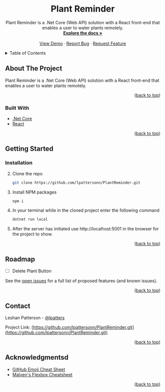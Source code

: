 <div id="top"></div>

<!-- PROJECT LOGO -->
<br />
<div align="center">
  <a href="https://github.com/lpattersonn/PlantReminder">
    <!-- <img src="https://media.istockphoto.com/vectors/quiz-in-comic-pop-art-style-quiz-brainy-game-word-vector-illustration-vector-id1186386668?k=20&m=1186386668&s=612x612&w=0&h=tUvqWXoNa2OsJ1YsvZwr3JKOggtzfr_KHuopigindPA=" alt="midterm_group_5" alt="Logo" width="350" height="300"> -->
  </a>

  <h1 align="center">Plant Reminder</h1>

  <p align="center">
    Plant Reminder is a .Net Core (Web API) solution with a React front-end that enables a user to water plants remotely.
    <br />
    <a href="https://github.com/lpattersonn/PlantReminder"><strong>Explore the docs »</strong></a>
    <br />
    <br />
    <a href="https://github.com/lpattersonn/PlantReminder">View Demo</a>
    ·
    <a href="https://github.com/lpattersonn/PlantReminder/issues">Report Bug</a>
    ·
    <a href="https://github.com/lpattersonn/PlantReminder/issues">Request Feature</a>
  </p>
</div>

<!-- TABLE OF CONTENTS -->
<details>
  <summary>Table of Contents</summary>
  <ol>
    <li>
      <a href="#about-the-project">About The Project</a>
      <ul>
        <li><a href="#built-with">Built With</a></li>
      </ul>
    </li>
    <li>
      <a href="#getting-started">Getting Started</a>
      <ul>
        <li><a href="#installation">Installation</a></li>
      </ul>
    </li>
    <li><a href="#roadmap">Roadmap</a></li>
    <li><a href="#contributing">Contributing</a></li>
    <li><a href="#contact">Contact</a></li>
    <li><a href="#acknowledgments">Acknowledgments</a></li>
  </ol>
</details>

<!-- ABOUT THE PROJECT -->
## About The Project

Plant Reminder is a .Net Core (Web API) solution with a React front-end that enables a user to water plants remotely.

<!-- ![app home page](https://github.com/lpattersonn/midterm-group-5/blob/master/public/ducuments/images/homepage.png?raw=true)
![app home page](https://github.com/lpattersonn/midterm-group-5/blob/master/public/ducuments/images/myprivatequiz.png?raw=true)
![app home page](https://github.com/lpattersonn/midterm-group-5/blob/master/public/ducuments/images/quizquestions.png?raw=true) -->

<p align="right">(<a href="#top">back to top</a>)</p>

### Built With

* [.Net Core](https://nodejs.org/en/docs/es6/)
* [React](https://nodejs.org/en/)

<p align="right">(<a href="#top">back to top</a>)</p>

<!-- GETTING STARTED -->
## Getting Started

### Installation

2. Clone the repo
   ```sh 
   git clone https://github.com/lpattersonn/PlantReminder.git
   ```
3. Install NPM packages
   ```sh
   npm i
   ```
4. In your terminal while in the cloned project enter the following command
   ```sh
   dotnet run local
   ```
5. After the server has initiated use http://localhost:5001 in the browser for the project to show.
   
<p align="right">(<a href="#top">back to top</a>)</p>

<!-- ROADMAP -->
## Roadmap

- [ ] Delete Plant Button

See the [open issues](https://github.com/lpattersonn/PlantReminder/issues) for a full list of proposed features (and known issues).

<p align="right">(<a href="#top">back to top</a>)</p>

<!-- CONTRIBUTING -->
<!-- ## Contributing
If you have a suggestion that would make this better, please fork the repo and create a pull request. You can also simply open an issue with the tag "enhancement".
Don't forget to give the project a star! Thanks again!

1. Fork the Project
2. Create your Feature Branch (`git checkout -b feature/AmazingFeature`)
3. Commit your Changes (`git commit -m 'Add some AmazingFeature'`)
4. Push to the Branch (`git push origin feature/AmazingFeature`)

5. Open a Pull Request
 <p align="right">(<a href="#top">back to top</a>)</p>
-->
<!-- CONTACT -->
## Contact

Leshan Patterson - [@lpatters](https://ca.linkedin.com/in/lpatters)

Project Link: [https://github.com/lpattersonn/PlantReminder.git](https://github.com/lpattersonn/PlantReminder.git)

<p align="right">(<a href="#top">back to top</a>)</p>

<!-- ACKNOWLEDGMENTS -->
## Acknowledgmentsd

* [GitHub Emoji Cheat Sheet](https://www.webpagefx.com/tools/emoji-cheat-sheet)
* [Malven's Flexbox Cheatsheet](https://flexbox.malven.co/)

<p align="right">(<a href="#top">back to top</a>)</p>
